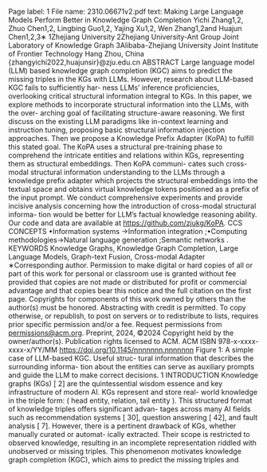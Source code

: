 Page label: 1
File name: 2310.06671v2.pdf
text:
Making Large Language Models Perform Better in
Knowledge Graph Completion
Yichi Zhang1,2, Zhuo Chen1,2, Lingbing Guo1,2, Yajing Xu1,2, Wen Zhang1,2and Huajun Chen1,2,3∗
1Zhejiang University
2Zhejiang University-Ant Group Joint Laboratory of Knowledge Graph
3Alibaba-Zhejiang University Joint Institute of Frontier Technology
Hang Zhou, China
{zhangyichi2022,huajunsir}@zju.edu.cn
ABSTRACT
Large language model (LLM) based knowledge graph completion
(KGC) aims to predict the missing triples in the KGs with LLMs.
However, research about LLM-based KGC fails to sufficiently har-
ness LLMs’ inference proficiencies, overlooking critical structural
information integral to KGs. In this paper, we explore methods to
incorporate structural information into the LLMs, with the over-
arching goal of facilitating structure-aware reasoning. We first
discuss on the existing LLM paradigms like in-context learning and
instruction tuning, proposing basic structural information injection
approaches. Then we propose a Knowledge Prefix Adapter (KoPA)
to fulfill this stated goal. The KoPA uses a structural pre-training
phase to comprehend the intricate entities and relations within KGs,
representing them as structural embeddings. Then KoPA communi-
cates such cross-modal structural information understanding
to the LLMs through a knowledge prefix adapter which projects
the structural embeddings into the textual space and obtains virtual
knowledge tokens positioned as a prefix of the input prompt. We
conduct comprehensive experiments and provide incisive analysis
concerning how the introduction of cross-modal structural informa-
tion would be better for LLM’s factual knowledge reasoning ability.
Our code and data are available at https://github.com/zjukg/KoPA.
CCS CONCEPTS
•Information systems →Information integration ;•Computing
methodologies→Natural language generation ;Semantic networks .
KEYWORDS
Knowledge Graphs, Knowledge Graph Completion, Large Language
Models, Graph-text Fusion, Cross-modal Adapter
∗Corresponding author.
Permission to make digital or hard copies of all or part of this work for personal or
classroom use is granted without fee provided that copies are not made or distributed
for profit or commercial advantage and that copies bear this notice and the full citation
on the first page. Copyrights for components of this work owned by others than the
author(s) must be honored. Abstracting with credit is permitted. To copy otherwise, or
republish, to post on servers or to redistribute to lists, requires prior specific permission
and/or a fee. Request permissions from permissions@acm.org.
Preprint, 2024,
©2024 Copyright held by the owner/author(s). Publication rights licensed to ACM.
ACM ISBN 978-x-xxxx-xxxx-x/YY/MM
https://doi.org/10.1145/nnnnnnn.nnnnnnn
Figure 1: A simple case of LLM-based KGC. Useful struc-
tural information that describes the surrounding informa-
tion about the entities can serve as auxiliary prompts and
guide the LLM to make correct decisions.
1 INTRODUCTION
Knowledge graphs (KGs) [ 2] are the quintessential wisdom essence
and key infrastructure of modern AI. KGs represent and store real-
world knowledge in the triple form: ( head entity, relation, tail entity ).
This structured format of knowledge triples offers significant advan-
tages across many AI fields such as recommendation systems [ 30],
question answering [ 42], and fault analysis [ 7]. However, there is a
pertinent drawback of KGs, whether manually curated or automat-
ically extracted. Their scope is restricted to observed knowledge,
resulting in an incomplete representation riddled with unobserved
or missing triples. This phenomenon motivates knowledge graph
completion (KGC), which aims to predict the missing triples and